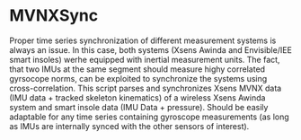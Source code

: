# MVNXSync
Proper time series synchronization of different measurement systems is always an issue. In this case, both systems (Xsens Awinda and Envisible/IEE smart insoles) werhe equipped with inertial measurement units.
The fact, that two IMUs at the same segment should measure highy correlated gyrsocope norms, can be exploited to synchronize the systems using cross-correlation.
This script parses and synchronizes Xsens MVNX data (IMU data + tracked skeleton kinematics) of a wireless Xsens Awinda system and smart insole data (IMU Data + pressure).
Should be easily adaptable for any time series containing gyroscope measurements (as long as IMUs are internally synced with the other sensors of interest).
